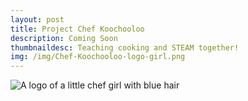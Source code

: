 ```yaml
---
layout: post
title: Project Chef Koochooloo
description: Coming Soon
thumbnaildesc: Teaching cooking and STEAM together!
img: /img/Chef-Koochooloo-logo-girl.png
---
```


<div class="img_row_inherit">
	<img class="one_block" src="{{ site.baseurl }}/img/Chef-Koochooloo-logo-girl.png" alt="A logo of a little chef girl with blue hair" title="The Chef Koochooloo Logo"/>
</div>